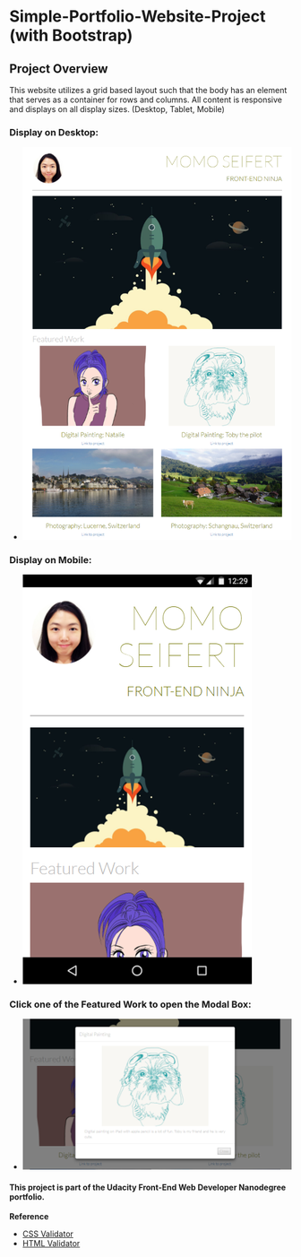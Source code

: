 # Simple-Portfolio-Website-Project (with Bootstrap)
 
## Project Overview
This website utilizes a grid based layout such that the body has an element that serves as a container for rows and columns.
All content is responsive and displays on all display sizes. (Desktop, Tablet, Mobile)

### Display on Desktop:
- ![screenshot](images/screenshot.png)



### Display on Mobile:
- ![screenshot](images/screenshot3.png)



### Click one of the Featured Work to open the Modal Box: 
- ![screenshot](images/screenshot2.png)

#### This project is part of the Udacity Front-End Web Developer Nanodegree portfolio. 



**Reference**
- [CSS Validator](https://jigsaw.w3.org/css-validator/#validate_by_input)
- [HTML Validator](https://validator.w3.org/#validate_by_input)
